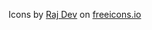 Icons by <a href="https://freeicons.io/icon-list/business-and-online-icons">Raj Dev</a> on <a href="https://freeicons.io">freeicons.io</a>